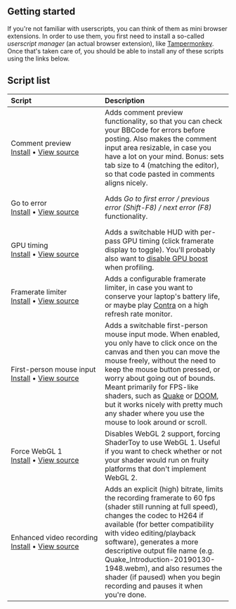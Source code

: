 ## Getting started
If you're not familiar with userscripts, you can think of them as mini browser extensions. In order to use them, you first need to install a so-called *userscript manager* (an actual browser extension), like [Tampermonkey](https://tampermonkey.net/). Once that's taken care of, you should be able to install any of these scripts using the links below.

## Script list

| Script | Description |
|:---|:---|
|<br>Comment preview<br>[Install](https://github.com/andrei-drexler/shadertoy-userscripts/raw/master/shadertoy_comment_preview.user.js)&nbsp;&bull;&nbsp;[View&nbsp;source](./shadertoy_comment_preview.user.js)<br><br>|Adds comment preview functionality, so that you can check your BBCode for errors before posting. Also makes the comment input area resizable, in case you have a lot on your mind. Bonus: sets tab size to 4 (matching the editor), so that code pasted in comments aligns nicely.|
|<br>Go to error<br>[Install](https://github.com/andrei-drexler/shadertoy-userscripts/raw/master/shadertoy_goto_error.user.js)&nbsp;&bull;&nbsp;[View&nbsp;source](./shadertoy_goto_error.user.js)<br><br>|Adds *Go to first error / previous error (Shift-F8) / next error (F8)* functionality.|
|<br>GPU timing<br>[Install](https://github.com/andrei-drexler/shadertoy-userscripts/raw/master/shadertoy_gpu_timing.user.js)&nbsp;&bull;&nbsp;[View&nbsp;source](./shadertoy_gpu_timing.user.js)<br><br>|Adds a switchable HUD with per-pass GPU timing (click framerate display to toggle). You'll probably also want to [disable GPU boost](https://developer.nvidia.com/setstablepowerstateexe-%20disabling%20-gpu-boost-windows-10-getting-more-deterministic-timestamp-queries) when profiling.|
|<br>Framerate limiter<br>[Install](https://github.com/andrei-drexler/shadertoy-userscripts/raw/master/shadertoy_fps_limit.user.js)&nbsp;&bull;&nbsp;[View&nbsp;source](./shadertoy_fps_limit.user.js)<br><br>|Adds a configurable framerate limiter, in case you want to conserve your laptop's battery life, or maybe play [Contra](https://www.shadertoy.com/view/XltGDr) on a high refresh rate monitor.|
|<br>First-person&nbsp;mouse&nbsp;input<br>[Install](https://github.com/andrei-drexler/shadertoy-userscripts/raw/master/shadertoy_fps_mode.user.js)&nbsp;&bull;&nbsp;[View&nbsp;source](./shadertoy_fps_mode.user.js)<br><br>|Adds a switchable first-person mouse input mode. When enabled, you only have to click once on the canvas and then you can move the mouse freely, without the need to keep the mouse button pressed, or worry about going out of bounds. Meant primarily for FPS-like shaders, such as [Quake](https://www.shadertoy.com/view/lsKfWd) or [DOOM](https://www.shadertoy.com/view/lldGDr), but it works nicely with pretty much any shader where you use the mouse to look around or scroll.|
|<br>Force WebGL 1<br>[Install](https://github.com/andrei-drexler/shadertoy-userscripts/raw/master/shadertoy_force_webgl1.user.js)&nbsp;&bull;&nbsp;[View&nbsp;source](./shadertoy_force_webgl1.user.js)<br><br>|Disables WebGL 2 support, forcing ShaderToy to use WebGL 1. Useful if you want to check whether or not your shader would run on fruity platforms that don't implement WebGL 2.|
|<br>Enhanced&nbsp;video&nbsp;recording<br>[Install](https://github.com/andrei-drexler/shadertoy-userscripts/raw/master/shadertoy_video_settings.user.js)&nbsp;&bull;&nbsp;[View&nbsp;source](./shadertoy_video_settings.user.js)<br><br>|Adds an explicit (high) bitrate, limits the recording framerate to 60 fps (shader still running at full speed), changes the codec to H264 if available (for better compatibility with video editing/playback software), generates a more descriptive output file name (e.g. Quake_Introduction-20190130-1948.webm), and also resumes the shader (if paused) when you begin recording and pauses it when you're done.|
